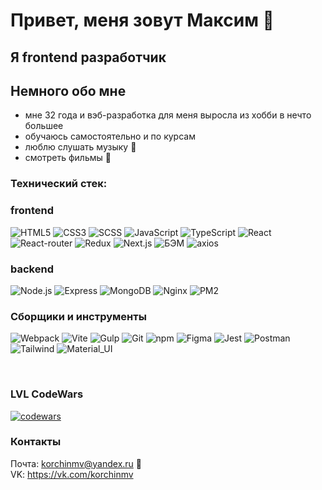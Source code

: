# Привет, меня зовут Максим 👋

## Я frontend разработчик

## Немного обо мне
- мне 32 года и вэб-разработка для меня выросла из хобби в нечто большее 
- обучаюсь самостоятельно и по курсам
- люблю слушать музыку 🎵
- смотреть фильмы 🎥

### Технический стек:
### frontend

![HTML5](https://img.shields.io/badge/-HTML5-090909?style=for-the-badge&logo=HTML5)
![CSS3](https://img.shields.io/badge/-CSS3-090909?style=for-the-badge&logo=CSS3)
![SCSS](https://img.shields.io/badge/-SASS-090909?style=for-the-badge&logo=SASS)
![JavaScript](https://img.shields.io/badge/-JavaScript-090909?style=for-the-badge&logo=JavaScript)
![TypeScript](https://img.shields.io/badge/-TypeScript-090909?style=for-the-badge&logo=TypeScript)
![React](https://img.shields.io/badge/-React-090909?style=for-the-badge&logo=React)
![React-router](https://img.shields.io/badge/-React_Router-090909?style=for-the-badge&logo=react-router)
![Redux](https://img.shields.io/badge/-Redux-090909?style=for-the-badge&logo=Redux)
![Next.js](https://img.shields.io/badge/-Next.js-090909?style=for-the-badge&logo=Next.js)
![БЭМ](https://img.shields.io/badge/-bem-090909?style=for-the-badge&logo=bem)
![axios](https://img.shields.io/badge/-axios-090909?style=for-the-badge&logo=axios)

### backend

![Node.js](https://img.shields.io/badge/-Node.js-090909?style=for-the-badge&logo=Node.js)
![Express](https://img.shields.io/badge/-Express-090909?style=for-the-badge&logo=Express)
![MongoDB](https://img.shields.io/badge/-MongoDB-090909?style=for-the-badge&logo=MongoDB)
![Nginx](https://img.shields.io/badge/-Nginx-090909?style=for-the-badge&logo=Nginx)
![PM2](https://img.shields.io/badge/-PM2-090909?style=for-the-badge&logo=PM2)

### Сборщики и инструменты

![Webpack](https://img.shields.io/badge/-Webpack-090909?style=for-the-badge&logo=Webpack)
![Vite](https://img.shields.io/badge/-Vite-090909?style=for-the-badge&logo=Vite)
![Gulp](https://img.shields.io/badge/-Gulp-090909?style=for-the-badge&logo=Gulp)
![Git](https://img.shields.io/badge/-Git-090909?style=for-the-badge&logo=Git)
![npm](https://img.shields.io/badge/-npm-090909?style=for-the-badge&logo=npm)
![Figma](https://img.shields.io/badge/-Figma-090909?style=for-the-badge&logo=Figma)
![Jest](https://img.shields.io/badge/-Jest-090909?style=for-the-badge&logo=Jest)
![Postman](https://img.shields.io/badge/-Postman-090909?style=for-the-badge&logo=Postman)
![Tailwind](https://img.shields.io/badge/-tailwindcss-090909?style=for-the-badge&logo=tailwindcss)
![Material_UI](https://img.shields.io/badge/-mui-090909?style=for-the-badge&logo=mui)

<br/>

### LVL CodeWars
[![codewars](https://www.codewars.com/users/skitterjs/badges/large)](https://www.codewars.com/users/skitterjs)  

### Контакты 
 
Почта: korchinmv@yandex.ru 📮<br/> 
VK: https://vk.com/korchinmv 
